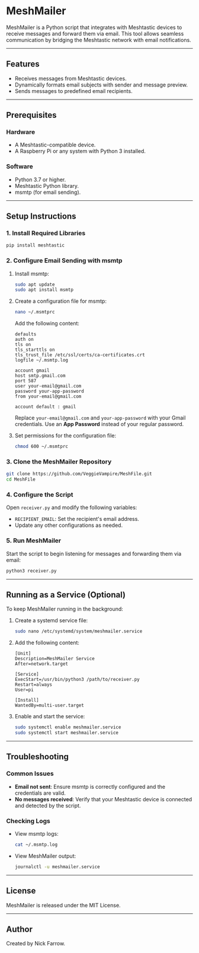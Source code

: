 # MeshMailer

MeshMailer is a Python script that integrates with Meshtastic devices to receive messages and forward them via email. This tool allows seamless communication by bridging the Meshtastic network with email notifications.

---

## Features
- Receives messages from Meshtastic devices.
- Dynamically formats email subjects with sender and message preview.
- Sends messages to predefined email recipients.

---

## Prerequisites

### Hardware
- A Meshtastic-compatible device.
- A Raspberry Pi or any system with Python 3 installed.

### Software
- Python 3.7 or higher.
- Meshtastic Python library.
- msmtp (for email sending).

---

## Setup Instructions

### 1. Install Required Libraries

```bash
pip install meshtastic
```

### 2. Configure Email Sending with msmtp

1. Install msmtp:
   ```bash
   sudo apt update
   sudo apt install msmtp
   ```

2. Create a configuration file for msmtp:
   ```bash
   nano ~/.msmtprc
   ```

   Add the following content:
   ```
   defaults
   auth on
   tls on
   tls_starttls on
   tls_trust_file /etc/ssl/certs/ca-certificates.crt
   logfile ~/.msmtp.log

   account gmail
   host smtp.gmail.com
   port 587
   user your-email@gmail.com
   password your-app-password
   from your-email@gmail.com

   account default : gmail
   ```

   Replace `your-email@gmail.com` and `your-app-password` with your Gmail credentials. Use an **App Password** instead of your regular password.

3. Set permissions for the configuration file:
   ```bash
   chmod 600 ~/.msmtprc
   ```

### 3. Clone the MeshMailer Repository

```bash
git clone https://github.com/VeggieVampire/MeshFile.git
cd MeshFile
```

### 4. Configure the Script

Open `receiver.py` and modify the following variables:

- `RECIPIENT_EMAIL`: Set the recipient's email address.
- Update any other configurations as needed.

### 5. Run MeshMailer

Start the script to begin listening for messages and forwarding them via email:

```bash
python3 receiver.py
```

---

## Running as a Service (Optional)

To keep MeshMailer running in the background:

1. Create a systemd service file:
   ```bash
   sudo nano /etc/systemd/system/meshmailer.service
   ```

2. Add the following content:
   ```
   [Unit]
   Description=MeshMailer Service
   After=network.target

   [Service]
   ExecStart=/usr/bin/python3 /path/to/receiver.py
   Restart=always
   User=pi

   [Install]
   WantedBy=multi-user.target
   ```

3. Enable and start the service:
   ```bash
   sudo systemctl enable meshmailer.service
   sudo systemctl start meshmailer.service
   ```

---

## Troubleshooting

### Common Issues
- **Email not sent**: Ensure msmtp is correctly configured and the credentials are valid.
- **No messages received**: Verify that your Meshtastic device is connected and detected by the script.

### Checking Logs
- View msmtp logs:
  ```bash
  cat ~/.msmtp.log
  ```
- View MeshMailer output:
  ```bash
  journalctl -u meshmailer.service
  ```

---

## License

MeshMailer is released under the MIT License.

---

## Author

Created by Nick Farrow.
